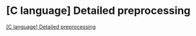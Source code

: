 # [C language] Detailed preprocessing
[[C language] Detailed preprocessing](https://aiwithcloud.com/2022/09/19/c_language_detailed_preprocessing/)